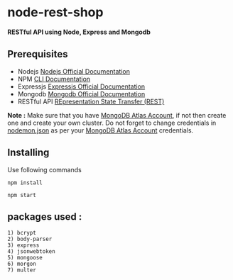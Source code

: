# node-rest-shop

**RESTful API using Node, Express and Mongodb**

## Prerequisites
- Nodejs [Nodejs Official Documentation](https://nodejs.org/en/docs/)
- NPM [CLI Documentation](https://docs.npmjs.com/cli-documentation/)
- Expressjs [Expressjs Official Documentation](https://expressjs.com/)
- Mongodb [Mongodb Official Documentation](https://docs.mongodb.com/manual/tutorial/getting-started/)
- RESTful API [REpresentation State Transfer (REST)](https://restfulapi.net/)
        
**Note :** Make sure that you have [MongoDB Atlas Account](https://www.mongodb.com/cloud/atlas), if not then create one and create your own cluster. Do not forget to change credentials in [nodemon.json](/nodemon.json) as per your [MongoDB Atlas Account](https://www.mongodb.com/cloud/atlas) credentials.

## Installing

Use following commands 

```npm install```


```npm start```    

## packages used : 
    1) bcrypt
    2) body-parser
    3) express
    4) jsonwebtoken
    5) mongoose
    6) morgon
    7) multer
